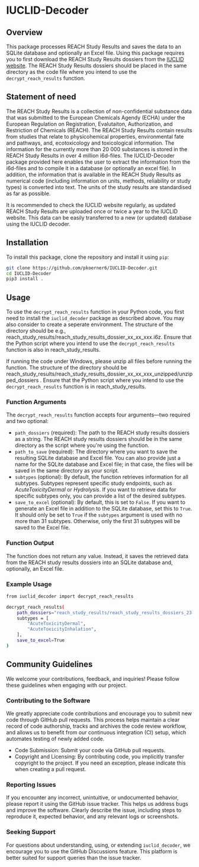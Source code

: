 # IUCLID-Decoder

## Overview

This package processes REACH Study Results and saves the data to an SQLite database and optionally an Excel file. Using this package requires you to first download the REACH Study Results dossiers from the [IUCLID website](https://iuclid6.echa.europa.eu). The REACH Study Results dossiers should be placed in the same directory as the code file where you intend to use the ```decrypt_reach_results``` function.

## Statement of need

The REACH Study Results is a collection of non-confidential substance data that was submitted to the European Chemicals Agendy (ECHA) under the European Regulation on Registration, Evalutaiton, Authorization, and Restriction of Chemicals (REACH). The REACH Study Results contain results from studies that relate to physicohemical properties, environmental fate and pathways, and, ecotoxicology and toxicological information. The information for the currently more than 20 000 substances is stored in the REACH Study Results in over 4 million i6d-files. The IUCLID-Decoder package provided here enables the user to extract the information from the i6d-files and to compile it in a database (or optionally an excel file). In addition, the information that is available in the REACH Study Results as numerical code (including information on units, methods, reliability or study types) is converted into text. The units of the study results are standardised as far as possible.

It is recommended to check the IUCLID website regularly, as updated REACH Study Results are uploaded once or twice a year to the IUCLID website. This data can be easily transferred to a new (or updated) database using the IUCLID decoder.


## Installation

To install this package, clone the repository and install it using `pip`:

```bash
git clone https://github.com/pkoerner6/IUCLID-Decoder.git
cd IUCLID-Decoder
pip3 install .
```

## Usage

To use the ```decrypt_reach_results``` function in your Python code, you first need to install the ```iuclid_decoder``` package as described above. You may also consider to create a seperate environment. The structure of the directory should be e.g., reach_study_results/reach_study_results_dossier_xx_xx_xxx.i6z. Ensure that the Python script where you intend to use the ```decrypt_reach_results``` function is also in reach_study_results. 

If running the code under Windows, please unzip all files before running the function. The structure of the directory should be reach_study_results/reach_study_results_dossier_xx_xx_xxx_unzipped/unzipped_dossiers . Ensure that the Python script where you intend to use the ```decrypt_reach_results``` function is in reach_study_results. 

### Function Arguments
The ```decrypt_reach_results``` function accepts four arguments—two required and two optional:

- ```path_dossiers``` (required): The path to the REACH study results dossiers as a string. The REACH study results dossiers should be in the same directory as the script where you're using the function.
- ```path_to_save``` (required): The directory where you want to save the resulting SQLite database and Excel file. You can also provide just a name for the SQLite database and Excel file; in that case, the files will be saved in the same directory as your script.
- ```subtypes``` (optional): By default, the function retrieves information for all subtypes. Subtypes represent specific study endpoints, such as *AcuteToxicityDermal* or *Hydrolysis*. If you want to retrieve data for specific subtypes only, you can provide a list of the desired subtypes.
- ```save_to_excel``` (optional): By default, this is set to ```False```. If you want to generate an Excel file in addition to the SQLite database, set this to ```True```. It should only be set to ```True``` if the ```subtypes``` argument is used with no more than 31 subtypes. Otherwise, only the first 31 subtypes will be saved to the Excel file. 


### Function Output
The function does not return any value. Instead, it saves the retrieved data from the REACH study results dossiers into an SQLite database and, optionally, an Excel file.

### Example Usage
```bash
from iuclid_decoder import decrypt_reach_results

decrypt_reach_results(
    path_dossiers="reach_study_results/reach_study_results_dossiers_23-05-2023",
    subtypes = [
        "AcuteToxicityDermal",
        "AcuteToxicityInhalation",
    ],
    save_to_excel=True
)
```


## Community Guidelines
We welcome your contributions, feedback, and inquiries! Please follow these guidelines when engaging with our project.

### Contributing to the Software
We greatly appreciate code contributions and encourage you to submit new code through GitHub pull requests. This process helps maintain a clear record of code authorship, tracks and archives the code review workflow, and allows us to benefit from our continuous integration (CI) setup, which automates testing of newly added code.
- Code Submission: Submit your code via GitHub pull requests.
- Copyright and Licensing: By contributing code, you implicitly transfer copyright to the project. If you need an exception, please indicate this when creating a pull request.

### Reporting Issues
If you encounter any incorrect, unintuitive, or undocumented behavior, please report it using the GitHub issue tracker. This helps us address bugs and improve the software.
Clearly describe the issue, including steps to reproduce it, expected behavior, and any relevant logs or screenshots.

### Seeking Support
For questions about understanding, using, or extending ```iuclid_decoder```, we encourage you to use the GitHub Discussions feature. This platform is better suited for support queries than the issue tracker.

